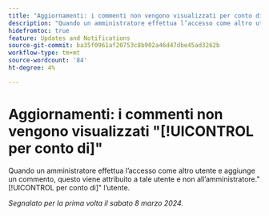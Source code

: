 ```yaml
---
title: "Aggiornamenti: i commenti non vengono visualizzati per conto di"
description: "Quando un amministratore effettua l’accesso come altro utente e aggiunge un commento, questo viene attribuito a tale utente, invece di essere attribuito all’amministratore per conto dell’utente."
hidefromtoc: true
feature: Updates and Notifications
source-git-commit: ba35f0961af20753c8b902a46d47dbe45ad3262b
workflow-type: tm+mt
source-wordcount: '84'
ht-degree: 4%

---
```



# Aggiornamenti: i commenti non vengono visualizzati &quot;[!UICONTROL per conto di]&quot;

Quando un amministratore effettua l’accesso come altro utente e aggiunge un commento, questo viene attribuito a tale utente e non all’amministratore.&quot;[!UICONTROL per conto di]&quot; l’utente.

_Segnalato per la prima volta il sabato 8 marzo 2024._

